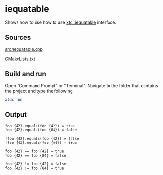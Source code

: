 # iequatable

Shows how to use how to use [xtd::iequatable](https://gammasoft71.github.io/xtd/reference_guides/latest/classxtd_1_1iequatable.html) interface.

## Sources

[src/iequatable.cpp](src/iequatable.cpp)

[CMakeLists.txt](CMakeLists.txt)

## Build and run

Open "Command Prompt" or "Terminal". Navigate to the folder that contains the project and type the following:

```cmake
xtdc run
```

## Output

```
foo {42}.equals(foo {42}) = true
foo {42}.equals(foo {84}) = false

!foo {42}.equals(foo {42}) = false
!foo {42}.equals(foo {84}) = true

foo {42} == foo {42} = true
foo {42} == foo {84} = false

foo {42} != foo {42} = false
foo {42} != foo {84} = true
```
